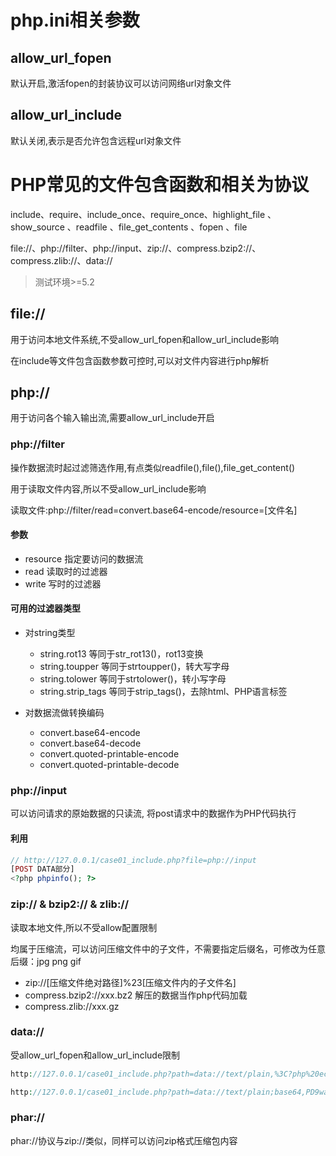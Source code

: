 # php.ini相关参数

## allow_url_fopen

默认开启,激活fopen的封装协议可以访问网络url对象文件

## allow_url_include

默认关闭,表示是否允许包含远程url对象文件

# PHP常见的文件包含函数和相关为协议

include、require、include_once、require_once、highlight_file 、show_source 、readfile 、file_get_contents 、fopen 、file

file://、php://filter、php://input、zip://、compress.bzip2://、compress.zlib://、data://

> 测试环境>=5.2

## file://

用于访问本地文件系统,不受allow_url_fopen和allow_url_include影响

在include等文件包含函数参数可控时,可以对文件内容进行php解析

## php://

用于访问各个输入输出流,需要allow_url_include开启

### php://filter

操作数据流时起过滤筛选作用,有点类似readfile(),file(),file_get_content()

用于读取文件内容,所以不受allow_url_include影响

读取文件:php://filter/read=convert.base64-encode/resource=[文件名]

#### 参数

- resource 指定要访问的数据流
- read 读取时的过滤器
- write 写时的过滤器

#### 可用的过滤器类型

- 对string类型
  - string.rot13 等同于str_rot13()，rot13变换
  - string.toupper 等同于strtoupper()，转大写字母
  - string.tolower 等同于strtolower()，转小写字母
  - string.strip_tags 等同于strip_tags()，去除html、PHP语言标签

- 对数据流做转换编码
  - convert.base64-encode
  - convert.base64-decode
  - convert.quoted-printable-encode
  - convert.quoted-printable-decode

### php://input

可以访问请求的原始数据的只读流, 将post请求中的数据作为PHP代码执行

#### 利用

```php
// http://127.0.0.1/case01_include.php?file=php://input
[POST DATA部分]
<?php phpinfo(); ?>
```

### zip:// & bzip2:// & zlib://

读取本地文件,所以不受allow配置限制

均属于压缩流，可以访问压缩文件中的子文件，不需要指定后缀名，可修改为任意后缀：jpg png gif

- zip://[压缩文件绝对路径]%23[压缩文件内的子文件名]
- compress.bzip2://xxx.bz2 解压的数据当作php代码加载
- compress.zlib://xxx.gz

### data://

受allow_url_fopen和allow_url_include限制

```php
http://127.0.0.1/case01_include.php?path=data://text/plain,%3C?php%20echo(%27hello%27);?%3E

http://127.0.0.1/case01_include.php?path=data://text/plain;base64,PD9waHAgZWNobygnaGVsbG8nKTs/Pgo=
```

### phar://

phar://协议与zip://类似，同样可以访问zip格式压缩包内容